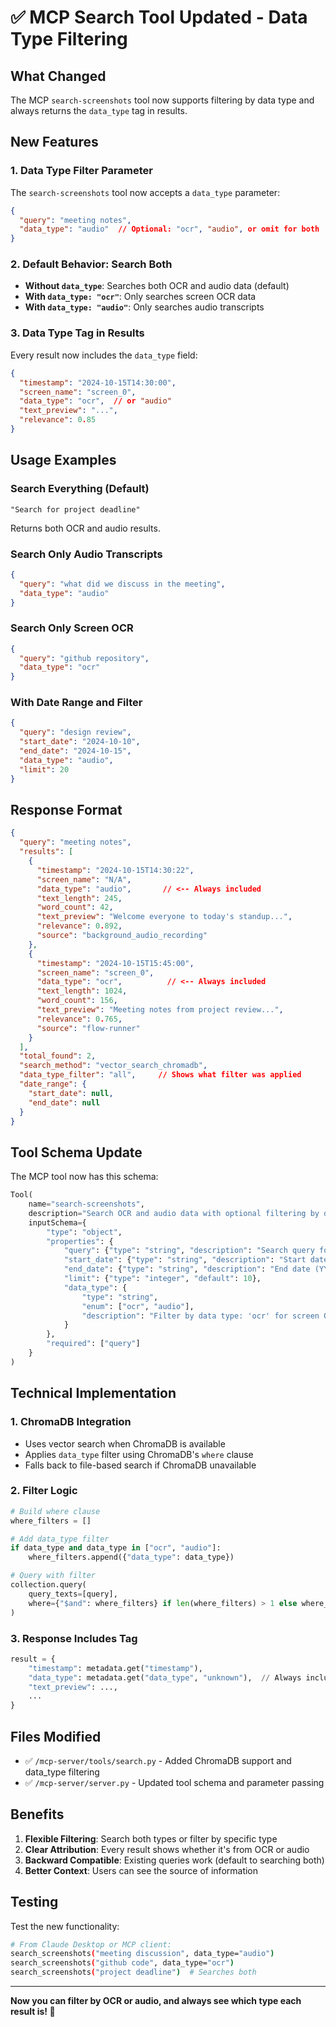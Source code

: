 # ✅ MCP Search Tool Updated - Data Type Filtering

## What Changed

The MCP `search-screenshots` tool now supports filtering by data type and always returns the `data_type` tag in results.

## New Features

### 1. **Data Type Filter Parameter**

The `search-screenshots` tool now accepts a `data_type` parameter:

```json
{
  "query": "meeting notes",
  "data_type": "audio"  // Optional: "ocr", "audio", or omit for both
}
```

### 2. **Default Behavior: Search Both**

- **Without `data_type`**: Searches both OCR and audio data (default)
- **With `data_type: "ocr"`**: Only searches screen OCR data
- **With `data_type: "audio"`**: Only searches audio transcripts

### 3. **Data Type Tag in Results**

Every result now includes the `data_type` field:

```json
{
  "timestamp": "2024-10-15T14:30:00",
  "screen_name": "screen_0",
  "data_type": "ocr",  // or "audio"
  "text_preview": "...",
  "relevance": 0.85
}
```

## Usage Examples

### Search Everything (Default)
```
"Search for project deadline"
```
Returns both OCR and audio results.

### Search Only Audio Transcripts
```json
{
  "query": "what did we discuss in the meeting",
  "data_type": "audio"
}
```

### Search Only Screen OCR
```json
{
  "query": "github repository",
  "data_type": "ocr"
}
```

### With Date Range and Filter
```json
{
  "query": "design review",
  "start_date": "2024-10-10",
  "end_date": "2024-10-15",
  "data_type": "audio",
  "limit": 20
}
```

## Response Format

```json
{
  "query": "meeting notes",
  "results": [
    {
      "timestamp": "2024-10-15T14:30:22",
      "screen_name": "N/A",
      "data_type": "audio",       // <-- Always included
      "text_length": 245,
      "word_count": 42,
      "text_preview": "Welcome everyone to today's standup...",
      "relevance": 0.892,
      "source": "background_audio_recording"
    },
    {
      "timestamp": "2024-10-15T15:45:00",
      "screen_name": "screen_0",
      "data_type": "ocr",          // <-- Always included
      "text_length": 1024,
      "word_count": 156,
      "text_preview": "Meeting notes from project review...",
      "relevance": 0.765,
      "source": "flow-runner"
    }
  ],
  "total_found": 2,
  "search_method": "vector_search_chromadb",
  "data_type_filter": "all",     // Shows what filter was applied
  "date_range": {
    "start_date": null,
    "end_date": null
  }
}
```

## Tool Schema Update

The MCP tool now has this schema:

```python
Tool(
    name="search-screenshots",
    description="Search OCR and audio data with optional filtering by data type. Searches both screen OCR text and audio transcripts by default.",
    inputSchema={
        "type": "object",
        "properties": {
            "query": {"type": "string", "description": "Search query for the OCR text or audio transcript content"},
            "start_date": {"type": "string", "description": "Start date (YYYY-MM-DD, optional)"},
            "end_date": {"type": "string", "description": "End date (YYYY-MM-DD, optional)"},
            "limit": {"type": "integer", "default": 10},
            "data_type": {
                "type": "string",
                "enum": ["ocr", "audio"],
                "description": "Filter by data type: 'ocr' for screen OCR only, 'audio' for audio transcripts only. Omit to search both types (default)."
            }
        },
        "required": ["query"]
    }
)
```

## Technical Implementation

### 1. ChromaDB Integration
- Uses vector search when ChromaDB is available
- Applies `data_type` filter using ChromaDB's `where` clause
- Falls back to file-based search if ChromaDB unavailable

### 2. Filter Logic
```python
# Build where clause
where_filters = []

# Add data_type filter
if data_type and data_type in ["ocr", "audio"]:
    where_filters.append({"data_type": data_type})

# Query with filter
collection.query(
    query_texts=[query],
    where={"$and": where_filters} if len(where_filters) > 1 else where_filters[0]
)
```

### 3. Response Includes Tag
```python
result = {
    "timestamp": metadata.get("timestamp"),
    "data_type": metadata.get("data_type", "unknown"),  // Always included
    "text_preview": ...,
    ...
}
```

## Files Modified

- ✅ `/mcp-server/tools/search.py` - Added ChromaDB support and data_type filtering
- ✅ `/mcp-server/server.py` - Updated tool schema and parameter passing

## Benefits

1. **Flexible Filtering**: Search both types or filter by specific type
2. **Clear Attribution**: Every result shows whether it's from OCR or audio
3. **Backward Compatible**: Existing queries work (default to searching both)
4. **Better Context**: Users can see the source of information

## Testing

Test the new functionality:

```bash
# From Claude Desktop or MCP client:
search_screenshots("meeting discussion", data_type="audio")
search_screenshots("github code", data_type="ocr")
search_screenshots("project deadline")  # Searches both
```

---

**Now you can filter by OCR or audio, and always see which type each result is! 🎉**

